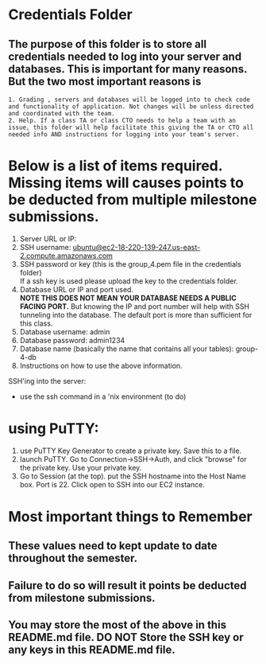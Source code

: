 # Credentials Folder

## The purpose of this folder is to store all credentials needed to log into your server and databases. This is important for many reasons. But the two most important reasons is
    1. Grading , servers and databases will be logged into to check code and functionality of application. Not changes will be unless directed and coordinated with the team.
    2. Help. If a class TA or class CTO needs to help a team with an issue, this folder will help facilitate this giving the TA or CTO all needed info AND instructions for logging into your team's server. 


# Below is a list of items required. Missing items will causes points to be deducted from multiple milestone submissions.

1. Server URL or IP: 
2. SSH username: ubuntu@ec2-18-220-139-247.us-east-2.compute.amazonaws.com
3. SSH password or key (this is the group_4.pem file in the credentials folder)
    <br> If a ssh key is used please upload the key to the credentials folder.
4. Database URL or IP and port used.
    <br><strong> NOTE THIS DOES NOT MEAN YOUR DATABASE NEEDS A PUBLIC FACING PORT.</strong> But knowing the IP and port number will help with SSH tunneling into the database. The default port is more than sufficient for this class.
5. Database username: admin
6. Database password: admin1234
7. Database name (basically the name that contains all your tables): group-4-db
8. Instructions on how to use the above information.

SSH'ing into the server:
* use the ssh command in a 'nix environment (to do)

# using PuTTY:
1. use PuTTY Key Generator to create a private key. Save this to a file.
2. launch PuTTY. Go to Connection->SSH->Auth, and click "browse" for the private key. Use your private key.
3. Go to Session (at the top). put the SSH hostname into the Host Name box. Port is 22. Click open to SSH into our EC2 instance.


# Most important things to Remember
## These values need to kept update to date throughout the semester. <br>
## <strong>Failure to do so will result it points be deducted from milestone submissions.</strong><br>
## You may store the most of the above in this README.md file. DO NOT Store the SSH key or any keys in this README.md file.
